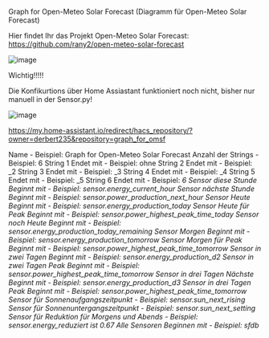Graph for Open-Meteo Solar Forecast
(Diagramm für Open-Meteo Solar Forecast)

Hier findet Ihr das Projekt Open-Meteo Solar Forecast:
https://github.com/rany2/open-meteo-solar-forecast


![image](https://github.com/user-attachments/assets/de8f5e16-8764-4003-9ed9-504e45ad16e8)


Wichtig!!!!!

Die Konfikurtions über Home Assiastant funktioniert noch nicht,
bisher nur manuell in der Sensor.py!

![image](https://github.com/user-attachments/assets/b6433add-4c53-4e2d-b4b0-207ce00292ac)

https://my.home-assistant.io/redirect/hacs_repository/?owner=derbert235&repository=graph_for_omsf


Name - Beispiel: Graph for Open-Meteo Solar Forecast
Anzahl der Strings - Beispiel: 6
String 1 Endet mit - Beispiel: ohne
String 2 Endet mit - Beispiel: _2
String 3 Endet mit - Beispiel: _3
String 4 Endet mit - Beispiel: _4
String 5 Endet mit - Beispiel: _5
String 6 Endet mit - Beispiel: _6
Sensor diese Stunde Beginnt mit - Beispiel: sensor.energy_current_hour
Sensor nächste Stunde Beginnt mit - Beispiel: sensor.power_production_next_hour
Sensor Heute Beginnt mit - Beispiel: sensor.energy_production_today
Sensor Heute für Peak Beginnt mit - Beispiel: sensor.power_highest_peak_time_today
Sensor noch Heute Beginnt mit - Beispiel: sensor.energy_production_today_remaining
Sensor Morgen Beginnt mit - Beispiel: sensor.energy_production_tomorrow
Sensor Morgen für Peak Beginnt mit - Beispiel: sensor.power_highest_peak_time_tomorrow
Sensor in zwei Tagen Beginnt mit - Beispiel: sensor.energy_production_d2
Sensor in zwei Tagen Peak Beginnt mit - Beispiel: sensor.power_highest_peak_time_tomorrow
Sensor in drei Tagen Nächste Beginnt mit - Beispiel: sensor.energy_production_d3
Sensor in drei Tagen Peak Beginnt mit - Beispiel: sensor.power_highest_peak_time_tomorrow
Sensor für Sonnenaufgangszeitpunkt - Beispiel: sensor.sun_next_rising
Sensor für Sonnenuntergangszeitpunkt - Beispiel: sensor.sun_next_setting
Sensor für Reduktion für Morgens und Abends - Beispiel: sensor.energy_reduziert ist 0.67
Alle Sensoren Beginnen mit - Beispiel: sfdb_ 
